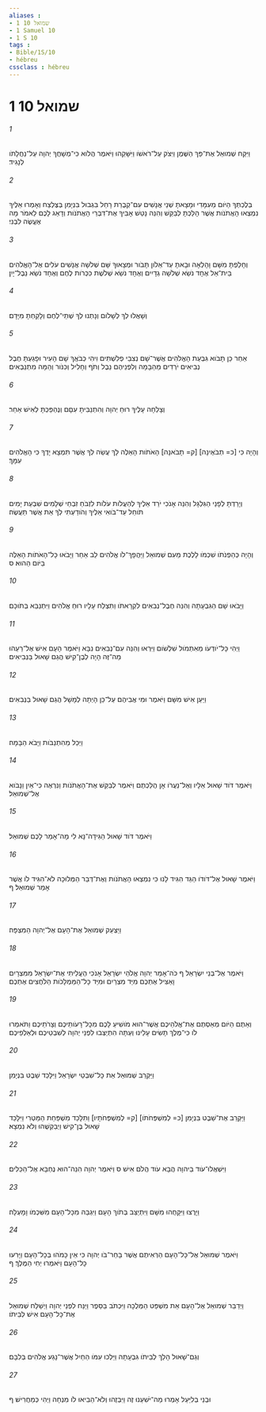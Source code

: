 ```yaml
---
aliases : 
- 1 שמואל 10
- 1 Samuel 10
- 1 S 10
tags : 
- Bible/1S/10
- hébreu
cssclass : hébreu
---
```


# 1 שמואל 10

###### 1
וַיִּקַּח שְׁמוּאֵל אֶת־פַּךְ הַשֶּׁמֶן וַיִּצֹק עַל־רֹאשֹׁו וַיִּשָּׁקֵהוּ וַיֹּאמֶר הֲלֹוא כִּי־מְשָׁחֲךָ יְהוָה עַל־נַחֲלָתֹו לְנָגִיד׃
###### 2
בְּלֶכְתְּךָ הַיֹּום מֵעִמָּדִי וּמָצָאתָ שְׁנֵי אֲנָשִׁים עִם־קְבֻרַת רָחֵל בִּגְבוּל בִּנְיָמִן בְּצֶלְצַח וְאָמְרוּ אֵלֶיךָ נִמְצְאוּ הָאֲתֹנֹות אֲשֶׁר הָלַכְתָּ לְבַקֵּשׁ וְהִנֵּה נָטַשׁ אָבִיךָ אֶת־דִּבְרֵי הָאֲתֹנֹות וְדָאַג לָכֶם לֵאמֹר מָה אֶעֱשֶׂה לִבְנִי׃
###### 3
וְחָלַפְתָּ מִשָּׁם וָהָלְאָה וּבָאתָ עַד־אֵלֹון תָּבֹור וּמְצָאוּךָ שָּׁם שְׁלֹשָׁה אֲנָשִׁים עֹלִים אֶל־הָאֱלֹהִים בֵּית־אֵל אֶחָד נֹשֵׂא שְׁלֹשָׁה גְדָיִים וְאֶחָד נֹשֵׂא שְׁלֹשֶׁת כִּכְּרֹות לֶחֶם וְאֶחָד נֹשֵׂא נֵבֶל־יָיִן׃
###### 4
וְשָׁאֲלוּ לְךָ לְשָׁלֹום וְנָתְנוּ לְךָ שְׁתֵּי־לֶחֶם וְלָקַחְתָּ מִיָּדָם׃
###### 5
אַחַר כֵּן תָּבֹוא גִּבְעַת הָאֱלֹהִים אֲשֶׁר־שָׁם נְצִבֵי פְלִשְׁתִּים וִיהִי כְבֹאֲךָ שָׁם הָעִיר וּפָגַעְתָּ חֶבֶל נְבִיאִים יֹרְדִים מֵהַבָּמָה וְלִפְנֵיהֶם נֵבֶל וְתֹף וְחָלִיל וְכִנֹּור וְהֵמָּה מִתְנַבְּאִים׃
###### 6
וְצָלְחָה עָלֶיךָ רוּחַ יְהוָה וְהִתְנַבִּיתָ עִםָּם וְנֶהְפַּכְתָּ לְאִישׁ אַחֵר׃
###### 7
וְהָיָה כִּי [כ= תְבֹאֶינָה] [ק= תָבֹאנָה] הָאֹתֹות הָאֵלֶּה לָךְ עֲשֵׂה לְךָ אֲשֶׁר תִּמְצָא יָדֶךָ כִּי הָאֱלֹהִים עִמָּךְ׃
###### 8
וְיָרַדְתָּ לְפָנַי הַגִּלְגָּל וְהִנֵּה אָנֹכִי יֹרֵד אֵלֶיךָ לְהַעֲלֹות עֹלֹות לִזְבֹּחַ זִבְחֵי שְׁלָמִים שִׁבְעַת יָמִים תֹּוחֵל עַד־בֹּואִי אֵלֶיךָ וְהֹודַעְתִּי לְךָ אֵת אֲשֶׁר תַּעֲשֶׂה׃
###### 9
וְהָיָה כְּהַפְנֹתֹו שִׁכְמֹו לָלֶכֶת מֵעִם שְׁמוּאֵל וַיַּהֲפָךְ־לֹו אֱלֹהִים לֵב אַחֵר וַיָּבֹאוּ כָּל־הָאֹתֹות הָאֵלֶּה בַּיֹּום הַהוּא׃ ס
###### 10
וַיָּבֹאוּ שָׁם הַגִּבְעָתָה וְהִנֵּה חֶבֶל־נְבִאִים לִקְרָאתֹו וַתִּצְלַח עָלָיו רוּחַ אֱלֹהִים וַיִּתְנַבֵּא בְּתֹוכָם׃
###### 11
וַיְהִי כָּל־יֹודְעֹו מֵאִתְּמֹול שִׁלְשֹׁום וַיִּרְאוּ וְהִנֵּה עִם־נְבִאִים נִבָּא וַיֹּאמֶר הָעָם אִישׁ אֶל־רֵעֵהוּ מַה־זֶּה הָיָה לְבֶן־קִישׁ הֲגַם שָׁאוּל בַּנְּבִיאִים׃
###### 12
וַיַּעַן אִישׁ מִשָּׁם וַיֹּאמֶר וּמִי אֲבִיהֶם עַל־כֵּן הָיְתָה לְמָשָׁל הֲגַם שָׁאוּל בַּנְּבִאִים׃
###### 13
וַיְכַל מֵהִתְנַבֹּות וַיָּבֹא הַבָּמָה׃
###### 14
וַיֹּאמֶר דֹּוד שָׁאוּל אֵלָיו וְאֶל־נַעֲרֹו אָן הֲלַכְתֶּם וַיֹּאמֶר לְבַקֵּשׁ אֶת־הָאֲתֹנֹות וַנִּרְאֶה כִי־אַיִן וַנָּבֹוא אֶל־שְׁמוּאֵל׃
###### 15
וַיֹּאמֶר דֹּוד שָׁאוּל הַגִּידָה־נָּא לִי מָה־אָמַר לָכֶם שְׁמוּאֵל׃
###### 16
וַיֹּאמֶר שָׁאוּל אֶל־דֹּודֹו הַגֵּד הִגִּיד לָנוּ כִּי נִמְצְאוּ הָאֲתֹנֹות וְאֶת־דְּבַר הַמְּלוּכָה לֹא־הִגִּיד לֹו אֲשֶׁר אָמַר שְׁמוּאֵל׃ ף
###### 17
וַיַּצְעֵק שְׁמוּאֵל אֶת־הָעָם אֶל־יְהוָה הַמִּצְפָּה׃
###### 18
וַיֹּאמֶר אֶל־בְּנֵי יִשְׂרָאֵל ף כֹּה־אָמַר יְהוָה אֱלֹהֵי יִשְׂרָאֵל אָנֹכִי הֶעֱלֵיתִי אֶת־יִשְׂרָאֵל מִמִּצְרָיִם וָאַצִּיל אֶתְכֶם מִיַּד מִצְרַיִם וּמִיַּד כָּל־הַמַּמְלָכֹות הַלֹּחֲצִים אֶתְכֶם׃
###### 19
וְאַתֶּם הַיֹּום מְאַסְתֶּם אֶת־אֱלֹהֵיכֶם אֲשֶׁר־הוּא מֹושִׁיעַ לָכֶם מִכָּל־רָעֹותֵיכֶם וְצָרֹתֵיכֶם וַתֹּאמְרוּ לֹו כִּי־מֶלֶךְ תָּשִׂים עָלֵינוּ וְעַתָּה הִתְיַצְּבוּ לִפְנֵי יְהוָה לְשִׁבְטֵיכֶם וּלְאַלְפֵיכֶם׃
###### 20
וַיַּקְרֵב שְׁמוּאֵל אֵת כָּל־שִׁבְטֵי יִשְׂרָאֵל וַיִּלָּכֵד שֵׁבֶט בִּנְיָמִן׃
###### 21
וַיַּקְרֵב אֶת־שֵׁבֶט בִּנְיָמִן [כ= לְמִשְׁפְּחֹתֹו] [ק= לְמִשְׁפְּחֹתָיו] וַתִּלָּכֵד מִשְׁפַּחַת הַמַּטְרִי וַיִּלָּכֵד שָׁאוּל בֶּן־קִישׁ וַיְבַקְשֻׁהוּ וְלֹא נִמְצָא׃
###### 22
וַיִּשְׁאֲלוּ־עֹוד בַּיהוָה הֲבָא עֹוד הֲלֹם אִישׁ ס וַיֹּאמֶר יְהוָה הִנֵּה־הוּא נֶחְבָּא אֶל־הַכֵּלִים׃
###### 23
וַיָּרֻצוּ וַיִּקָּחֻהוּ מִשָּׁם וַיִּתְיַצֵּב בְּתֹוךְ הָעָם וַיִּגְבַּהּ מִכָּל־הָעָם מִשִּׁכְמֹו וָמָעְלָה׃
###### 24
וַיֹּאמֶר שְׁמוּאֵל אֶל־כָּל־הָעָם הַרְּאִיתֶם אֲשֶׁר בָּחַר־בֹּו יְהוָה כִּי אֵין כָּמֹהוּ בְּכָל־הָעָם וַיָּרִעוּ כָל־הָעָם וַיֹּאמְרוּ יְחִי הַמֶּלֶךְ׃ ף
###### 25
וַיְדַבֵּר שְׁמוּאֵל אֶל־הָעָם אֵת מִשְׁפַּט הַמְּלֻכָה וַיִּכְתֹּב בַּסֵּפֶר וַיַּנַּח לִפְנֵי יְהוָה וַיְשַׁלַּח שְׁמוּאֵל אֶת־כָּל־הָעָם אִישׁ לְבֵיתֹו׃
###### 26
וְגַם־שָׁאוּל הָלַךְ לְבֵיתֹו גִּבְעָתָה וַיֵּלְכוּ עִמֹּו הַחַיִל אֲשֶׁר־נָגַע אֱלֹהִים בְּלִבָּם׃
###### 27
וּבְנֵי בְלִיַּעַל אָמְרוּ מַה־יֹּשִׁעֵנוּ זֶה וַיִּבְזֻהוּ וְלֹא־הֵבִיאוּ לֹו מִנְחָה וַיְהִי כְּמַחֲרִישׁ׃ ף
